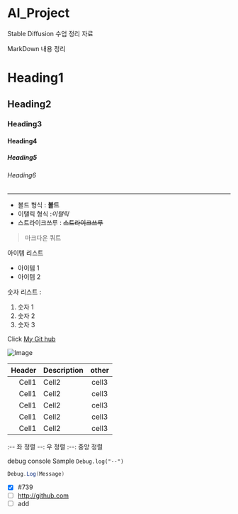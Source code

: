 # Al_Project
Stable Diffusion 수업 정리 자료

MarkDown 내용 정리

<!-- Heading -->

# Heading1
## Heading2
### Heading3
#### Heading4
##### Heading5
###### Heading6

<!--Line-->

---

<!--Text sttibutes-->

+ 볼드 형식 : **볼드**
+ 이탤릭 형식 :*이탤릭*
+ 스트라이크쓰루 : ~~스트라이크쓰루~~

<!--Quote-->
> 마크다운 쿼트

<!--Bullet List-->
아이템 리스트
* 아이템 1
* 아이템 2

<!--Numbered List-->
숫자 리스트 :

1. 숫자 1
2. 숫자 2
3. 숫자 3 

<!--Link-->
Click [My Git hub](https://github.com/gyoung307/Al_Project)

<!--Image-->
![Image](https://img.freepik.com/premium-vector/abstract-grainy-gradient-background-with-vibrant-colors_336924-6082.jpg )

<!--Table-->

|Header|Description|other|
|--:|:--|:--:|
|Cell1|Cell2|cell3|
|Cell1|Cell2|cell3|
|Cell1|Cell2|cell3|
|Cell1|Cell2|cell3|
|Cell1|Cell2|cell3|




:-- 좌 정렬
--: 우 정렬
:--: 중앙 정렬

<!--Code-->

debug console Sample `Debug.log("--")`

```C#
Debug.Log(Message)
```

<!---TodoList-->
- [X] #739
- [ ] http://github.com
- [ ] add